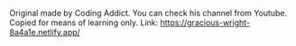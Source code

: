 Original made by Coding Addict. You can check his channel from Youtube. Copied for means of learning only. Link: https://gracious-wright-8a4a1e.netlify.app/
